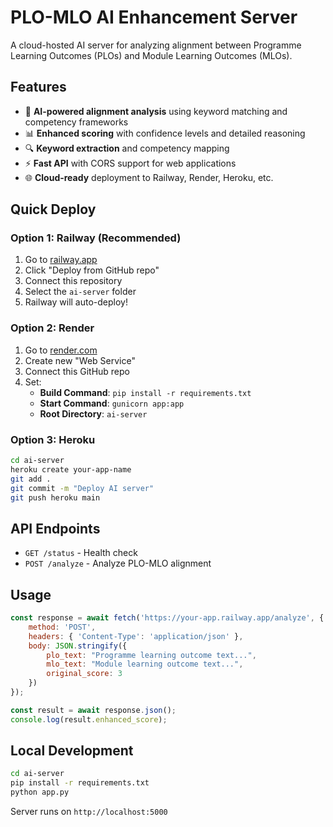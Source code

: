 # PLO-MLO AI Enhancement Server

A cloud-hosted AI server for analyzing alignment between Programme Learning Outcomes (PLOs) and Module Learning Outcomes (MLOs).

## Features

- 🤖 **AI-powered alignment analysis** using keyword matching and competency frameworks
- 📊 **Enhanced scoring** with confidence levels and detailed reasoning
- 🔍 **Keyword extraction** and competency mapping
- ⚡ **Fast API** with CORS support for web applications
- 🌐 **Cloud-ready** deployment to Railway, Render, Heroku, etc.

## Quick Deploy

### Option 1: Railway (Recommended)

1. Go to [railway.app](https://railway.app)
2. Click "Deploy from GitHub repo"
3. Connect this repository
4. Select the `ai-server` folder
5. Railway will auto-deploy!

### Option 2: Render

1. Go to [render.com](https://render.com)
2. Create new "Web Service"
3. Connect this GitHub repo
4. Set:
   - **Build Command**: `pip install -r requirements.txt`
   - **Start Command**: `gunicorn app:app`
   - **Root Directory**: `ai-server`

### Option 3: Heroku

```bash
cd ai-server
heroku create your-app-name
git add .
git commit -m "Deploy AI server"
git push heroku main
```

## API Endpoints

- `GET /status` - Health check
- `POST /analyze` - Analyze PLO-MLO alignment

## Usage

```javascript
const response = await fetch('https://your-app.railway.app/analyze', {
    method: 'POST',
    headers: { 'Content-Type': 'application/json' },
    body: JSON.stringify({
        plo_text: "Programme learning outcome text...",
        mlo_text: "Module learning outcome text...",
        original_score: 3
    })
});

const result = await response.json();
console.log(result.enhanced_score);
```

## Local Development

```bash
cd ai-server
pip install -r requirements.txt
python app.py
```

Server runs on `http://localhost:5000`
